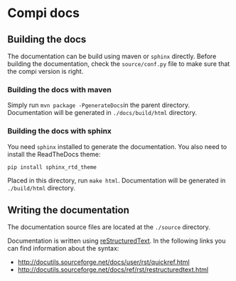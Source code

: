 # Compi docs

## Building the docs

The documentation can be build using maven or `sphinx` directly. Before building the documentation, check the `source/conf.py` file to make sure that the compi version is right.

### Building the docs with maven

Simply run `mvn package -PgenerateDocs`in the parent directory. Documentation will be generated in `./docs/build/html` directory.

### Building the docs with sphinx

You need `sphinx` installed to generate the documentation. You also need to install the ReadTheDocs theme:

	pip install sphinx_rtd_theme

Placed in this directory, run `make html`. Documentation will be generated in `./build/html` directory.

## Writing the documentation

The documentation source files are located at the `./source` directory.

Documentation is written using [reStructuredText](http://docutils.sourceforge.net/rst.html). In the following links you can find information about the syntax:
- http://docutils.sourceforge.net/docs/user/rst/quickref.html
- http://docutils.sourceforge.net/docs/ref/rst/restructuredtext.html
